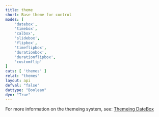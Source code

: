 ```yaml
---
title: theme
short: Base theme for control
modes: [
	'datebox',
	'timebox',
	'calbox',
	'slidebox',
	'flipbox',
	'timeflipbox',
	'durationbox',
	'durationflipbox',
	'customflip'
]
cats: [ 'themes' ]
relat: "themes"
layout: api
defval: "false"
dattype: "Boolean"
dyn: "True"
---
```


For more information on the themeing system, see: [Themeing DateBox]({{site.basesite}}doc/3-1-themes/)

